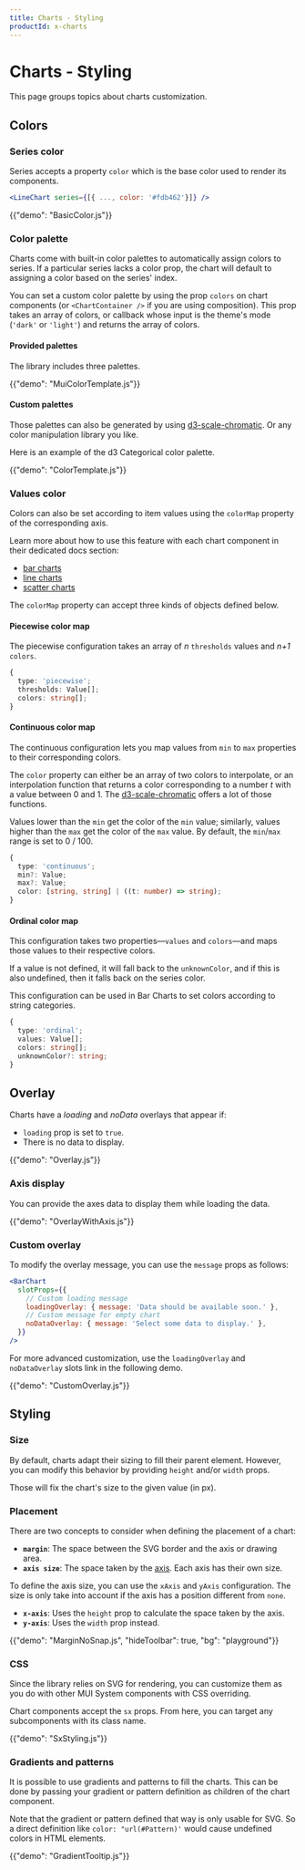 ```yaml
---
title: Charts - Styling
productId: x-charts
---
```


# Charts - Styling

<p class="description">This page groups topics about charts customization.</p>

## Colors

### Series color

Series accepts a property `color` which is the base color used to render its components.

```jsx
<LineChart series={[{ ..., color: '#fdb462'}]} />
```

{{"demo": "BasicColor.js"}}

### Color palette

Charts come with built-in color palettes to automatically assign colors to series.
If a particular series lacks a color prop, the chart will default to assigning a color based on the series' index.

You can set a custom color palette by using the prop `colors` on chart components (or `<ChartContainer />` if you are using composition).
This prop takes an array of colors, or callback whose input is the theme's mode (`'dark'` or `'light'`) and returns the array of colors.

#### Provided palettes

The library includes three palettes.

{{"demo": "MuiColorTemplate.js"}}

#### Custom palettes

Those palettes can also be generated by using [d3-scale-chromatic](https://observablehq.com/@d3/color-schemes).
Or any color manipulation library you like.

Here is an example of the d3 Categorical color palette.

{{"demo": "ColorTemplate.js"}}

### Values color

Colors can also be set according to item values using the `colorMap` property of the corresponding axis.

Learn more about how to use this feature with each chart component in their dedicated docs section:

- [bar charts](/x/react-charts/bars/#color-scale)
- [line charts](/x/react-charts/lines/#color-scale)
- [scatter charts](/x/react-charts/scatter/#color-scale)

The `colorMap` property can accept three kinds of objects defined below.

#### Piecewise color map

The piecewise configuration takes an array of _n_ `thresholds` values and _n+1_ `colors`.

```ts
{
  type: 'piecewise';
  thresholds: Value[];
  colors: string[];
}
```

#### Continuous color map

The continuous configuration lets you map values from `min` to `max` properties to their corresponding colors.

The `color` property can either be an array of two colors to interpolate, or an interpolation function that returns a color corresponding to a number _t_ with a value between 0 and 1.
The [d3-scale-chromatic](https://d3js.org/d3-scale-chromatic) offers a lot of those functions.

Values lower than the `min` get the color of the `min` value; similarly, values higher than the `max` get the color of the `max` value.
By default, the `min`/`max` range is set to 0 / 100.

```ts
{
  type: 'continuous';
  min?: Value;
  max?: Value;
  color: [string, string] | ((t: number) => string);
}
```

#### Ordinal color map

This configuration takes two properties—`values` and `colors`—and maps those values to their respective colors.

If a value is not defined, it will fall back to the `unknownColor`, and if this is also undefined, then it falls back on the series color.

This configuration can be used in Bar Charts to set colors according to string categories.

```ts
{
  type: 'ordinal';
  values: Value[];
  colors: string[];
  unknownColor?: string;
}
```

## Overlay

Charts have a _loading_ and _noData_ overlays that appear if:

- `loading` prop is set to `true`.
- There is no data to display.

{{"demo": "Overlay.js"}}

### Axis display

You can provide the axes data to display them while loading the data.

{{"demo": "OverlayWithAxis.js"}}

### Custom overlay

To modify the overlay message, you can use the `message` props as follows:

```jsx
<BarChart
  slotProps={{
    // Custom loading message
    loadingOverlay: { message: 'Data should be available soon.' },
    // Custom message for empty chart
    noDataOverlay: { message: 'Select some data to display.' },
  }}
/>
```

For more advanced customization, use the `loadingOverlay` and `noDataOverlay` slots link in the following demo.

{{"demo": "CustomOverlay.js"}}

## Styling

### Size

By default, charts adapt their sizing to fill their parent element.
However, you can modify this behavior by providing `height` and/or `width` props.

Those will fix the chart's size to the given value (in px).

### Placement

There are two concepts to consider when defining the placement of a chart:

- **`margin`**: The space between the SVG border and the axis or drawing area.
- **`axis size`**: The space taken by the [axis](/x/react-charts/axis/#position). Each axis has their own size.

To define the axis size, you can use the `xAxis` and `yAxis` configuration. The size is only take into account if the axis has a position different from `none`.

- **`x-axis`**: Uses the `height` prop to calculate the space taken by the axis.
- **`y-axis`**: Uses the `width` prop instead.

{{"demo": "MarginNoSnap.js", "hideToolbar": true, "bg": "playground"}}

### CSS

Since the library relies on SVG for rendering, you can customize them as you do with other MUI System components with CSS overriding.

Chart components accept the `sx` props.
From here, you can target any subcomponents with its class name.

{{"demo": "SxStyling.js"}}

### Gradients and patterns

It is possible to use gradients and patterns to fill the charts.
This can be done by passing your gradient or pattern definition as children of the chart component.

Note that the gradient or pattern defined that way is only usable for SVG.
So a direct definition like `color: "url(#Pattern)'` would cause undefined colors in HTML elements.

{{"demo": "GradientTooltip.js"}}
